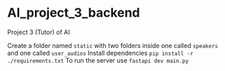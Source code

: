 # AI_project_3_backend

Project 3 (Tutor) of AI

Create a folder named `static` with two folders inside one called `speakers` and one called `user_audios`
Install dependencies `pip install -r ./requirements.txt`
To run the server use `fastapi dev main.py`
